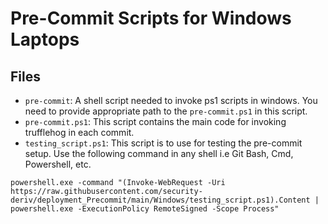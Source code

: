 # Pre-Commit Scripts for Windows Laptops

## Files
- `pre-commit`: A shell script needed to invoke ps1 scripts in windows. You need to provide appropriate path to the `pre-commit.ps1` in this script. 
- `pre-commit.ps1`: This script contains the main code for invoking trufflehog in each commit.
- `testing_script.ps1`: This script is to use for testing the pre-commit setup. Use the following command in any shell i.e Git Bash, Cmd, Powershell, etc. 
```
powershell.exe -command "(Invoke-WebRequest -Uri https://raw.githubusercontent.com/security-deriv/deployment_Precommit/main/Windows/testing_script.ps1).Content | powershell.exe -ExecutionPolicy RemoteSigned -Scope Process"
``` 
